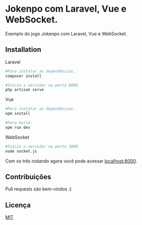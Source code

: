 # Jokenpo com Laravel, Vue e WebSocket.

Exemplo do jogo Jokenpo com Laravel, Vue e WebSocket.

## Installation

Laravel

```bash
#Para instalar as dependências.
composer install

#Inicia o servidor na porta 8000.
php artisan serve
```
Vue

```bash
#Para instalar as dependências.
npm install

#Para build.
npm run dev
```

WebSocket

```bash
#Inicia o servidor na porta 3000.
node socket.js
```

Com os três rodando agora você pode acessar [localhost:8000](https://localhost:8000).

## Contribuições
Pull requests são bem-vindos :)

## Licença
[MIT](https://choosealicense.com/licenses/mit/)
